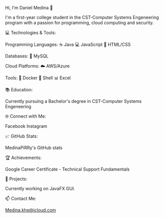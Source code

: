 Hi, I'm Daniel Medina 👋

I'm a first-year college student in the CST-Computer Systems Engeneering program with a passion for programming, cloud computing and security.

💻 Technologies & Tools: 

Programming Languages: 
:coffee: Java
:computer: JavaScript
:art: HTML/CSS

Databases: 
:floppy_disk: MySQL

Cloud Platforms: 
:cloud: AWS/Azure

Tools: 
:whale: Docker
:shell: Shell
:bar_chart: Excel

📚 Education:

Currently pursuing a Bachelor's degree in CST-Computer Systems Engeneering

🌐 Connect with Me:

Facebook
Instagram

📈 GitHub Stats:

MedinaPiRRy's GitHub stats

🏆 Achievements:

Google Career Certificate - Technical Support Fundamentals

🔧 Projects:

Currently working on JavaFX GUI.

📫 Contact Me:

Medina.khe@icloud.com
